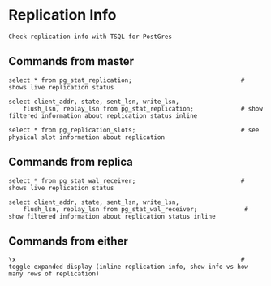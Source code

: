 # Replication Info

    Check replication info with TSQL for PostGres
    
## Commands from master

    select * from pg_stat_replication;                              # shows live replication status
    
    select client_addr, state, sent_lsn, write_lsn,
        flush_lsn, replay_lsn from pg_stat_replication;             # show filtered information about replication status inline
    
    select * from pg_replication_slots;                             # see physical slot information about replication
    
## Commands from replica

    select * from pg_stat_wal_receiver;                             # shows live replication status
    
    select client_addr, state, sent_lsn, write_lsn,
        flush_lsn, replay_lsn from pg_stat_wal_receiver;             # show filtered information about replication status inline
    
## Commands from either

    \x                                                              # toggle expanded display (inline replication info, show info vs how many rows of replication)

    